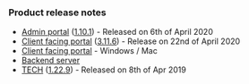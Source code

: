 ### Product release notes
* [Admin portal](/release-notes/admin) ([1.10.1](/release-notes/admin/v1.10.1)) - Released on 6th of April 2020
* [Client facing portal](/release-notes/portal) ([3.11.6](/release-notes/portal/v3.11)) - Release on 22nd of April 2020
* [Client facing portal](https://help.deskdirector.com/article/4uzjpwaiou-dd-portal-changelog) - Windows / Mac
* [Backend server](https://help.deskdirector.com/article/5ml4ieesph-server-changelog)
* [TECH](/release-notes/tech) ([1.22.9](/release-notes/tech/v1.22)) - Released on 8th of Apr 2019
